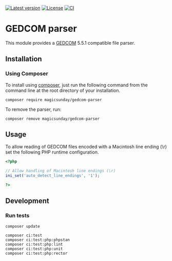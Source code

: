 [![Latest version](https://img.shields.io/github/v/release/magicsunday/gedcom-parser?sort=semver)](https://github.com/magicsunday/gedcom-parser/releases/latest)
[![License](https://img.shields.io/github/license/magicsunday/gedcom-parser)](https://github.com/magicsunday/gedcom-parser/blob/main/LICENSE)
[![CI](https://github.com/magicsunday/gedcom-parser/actions/workflows/ci.yml/badge.svg)](https://github.com/magicsunday/gedcom-parser/actions/workflows/ci.yml)


# GEDCOM parser
This module provides a [GEDCOM](https://de.wikipedia.org/wiki/GEDCOM) 5.5.1 compatible file parser.


## Installation
### Using Composer
To install using [composer](https://getcomposer.org/), just run the following command from the command line 
at the root directory of your installation.

``` 
composer require magicsunday/gedcom-parser
```

To remove the parser, run:
```
composer remove magicsunday/gedcom-parser 
```

## Usage
To allow reading of GEDCOM files encoded with a Macintosh line ending (\r) set the following PHP runtime
configuration.  

```php
<?php

// Allow handling of Macintosh line endings (\r)
ini_set('auto_detect_line_endings', '1');

?>
````


## Development

### Run tests
```shell
composer update

composer ci:test
composer ci:test:php:phpstan
composer ci:test:php:lint
composer ci:test:php:unit
composer ci:test:php:rector
```
